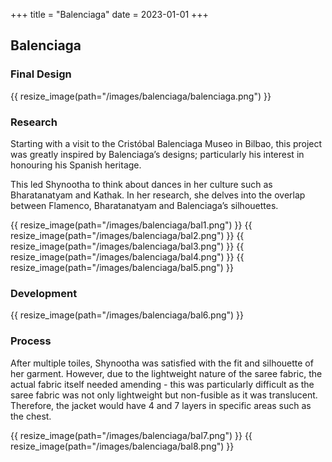 +++
title = "Balenciaga"
date = 2023-01-01
+++

## Balenciaga

### Final Design
{{ resize_image(path="/images/balenciaga/balenciaga.png") }}

### Research
Starting with a visit to the Cristóbal Balenciaga Museo in Bilbao, this project was greatly inspired by Balenciaga’s designs; particularly his interest in honouring his Spanish heritage.

This led Shynootha to think about dances in her culture such as Bharatanatyam and Kathak. In her research, she delves into the overlap between Flamenco, Bharatanatyam and Balenciaga’s silhouettes. 

{{ resize_image(path="/images/balenciaga/bal1.png") }}
{{ resize_image(path="/images/balenciaga/bal2.png") }}
{{ resize_image(path="/images/balenciaga/bal3.png") }}
{{ resize_image(path="/images/balenciaga/bal4.png") }}
{{ resize_image(path="/images/balenciaga/bal5.png") }}

### Development
{{ resize_image(path="/images/balenciaga/bal6.png") }}

### Process
After multiple toiles, Shynootha was satisfied with the fit and silhouette of her garment. However, due to the lightweight nature of the saree fabric, the actual fabric itself needed amending - this was particularly difficult as the saree fabric was not only lightweight but non-fusible as it was translucent. Therefore, the jacket would have 4 and 7 layers in specific areas such as the chest.

{{ resize_image(path="/images/balenciaga/bal7.png") }}
{{ resize_image(path="/images/balenciaga/bal8.png") }}